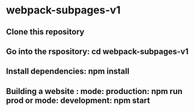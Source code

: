 # webpack-subpages-v1

## Clone this repository

## Go into the rspository: cd webpack-subpages-v1

## Install dependencies: npm install

## Building a website : mode: production: npm run prod or mode: development: npm start
